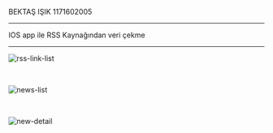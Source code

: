 BEKTAŞ IŞIK
1171602005

<hr>

IOS app ile RSS Kaynağından veri çekme

<hr>

![rss-link-list](https://user-images.githubusercontent.com/50755139/126030930-9f3286e5-6f41-4cad-ac5e-0a32985fd4bc.png)

<br>

![news-list](https://user-images.githubusercontent.com/50755139/126030929-70afbd9c-751c-4e99-a59a-282ef298558d.png)

<br>

![new-detail](https://user-images.githubusercontent.com/50755139/126030927-75cc8e7a-69b7-42a7-a064-18e8eb6490a1.png)